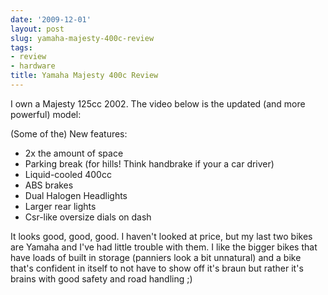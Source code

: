 ```yaml
---
date: '2009-12-01'
layout: post
slug: yamaha-majesty-400c-review
tags:
- review
- hardware
title: Yamaha Majesty 400c Review
---
```


I own a Majesty 125cc
2002. The video below is the updated (and more powerful) model:

(Some of the) New features:  
-   2x the amount of space
-   Parking break (for hills! Think handbrake if your a car driver)  
-   Liquid-cooled 400cc  
-   ABS brakes
-   Dual Halogen Headlights
-   Larger rear lights
-   Csr-like oversize dials on dash

It looks good, good, good. I haven't looked at price, but my last two
bikes are Yamaha and I've had little trouble with them. I like the
bigger bikes that have loads of built in storage (panniers look a bit
unnatural) and a bike that's confident in itself to not have to show off
it's braun but rather it's brains with good safety and road handling ;)